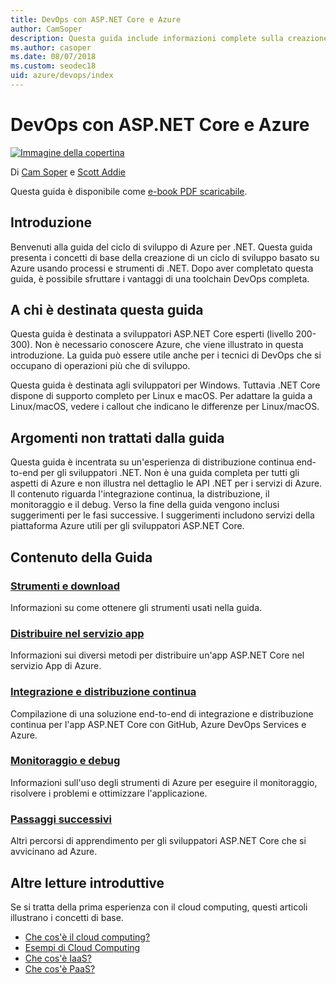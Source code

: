 ```yaml
---
title: DevOps con ASP.NET Core e Azure
author: CamSoper
description: Questa guida include informazioni complete sulla creazione di una pipeline DevOps per un'app ASP.NET Core ospitata in Azure.
ms.author: casoper
ms.date: 08/07/2018
ms.custom: seodec18
uid: azure/devops/index
---
```

# <a name="devops-with-aspnet-core-and-azure"></a>DevOps con ASP.NET Core e Azure

[![Immagine della copertina](./media/cover-large.png)](https://aka.ms/devopsbook)

Di [Cam Soper](https://twitter.com/camsoper) e [Scott Addie](https://twitter.com/scottaddie)

Questa guida è disponibile come [e-book PDF scaricabile](https://aka.ms/devopsbook).

## <a name="welcome"></a>Introduzione 

Benvenuti alla guida del ciclo di sviluppo di Azure per .NET. Questa guida presenta i concetti di base della creazione di un ciclo di sviluppo basato su Azure usando processi e strumenti di .NET. Dopo aver completato questa guida, è possibile sfruttare i vantaggi di una toolchain DevOps completa.

## <a name="who-this-guide-is-for"></a>A chi è destinata questa guida

Questa guida è destinata a sviluppatori ASP.NET Core esperti (livello 200-300). Non è necessario conoscere Azure, che viene illustrato in questa introduzione. La guida può essere utile anche per i tecnici di DevOps che si occupano di operazioni più che di sviluppo.

Questa guida è destinata agli sviluppatori per Windows. Tuttavia .NET Core dispone di supporto completo per Linux e macOS. Per adattare la guida a Linux/macOS, vedere i callout che indicano le differenze per Linux/macOS.

## <a name="what-this-guide-doesnt-cover"></a>Argomenti non trattati dalla guida

Questa guida è incentrata su un'esperienza di distribuzione continua end-to-end per gli sviluppatori .NET. Non è una guida completa per tutti gli aspetti di Azure e non illustra nel dettaglio le API .NET per i servizi di Azure. Il contenuto riguarda l'integrazione continua, la distribuzione, il monitoraggio e il debug. Verso la fine della guida vengono inclusi suggerimenti per le fasi successive. I suggerimenti includono servizi della piattaforma Azure utili per gli sviluppatori ASP.NET Core.

## <a name="whats-in-this-guide"></a>Contenuto della Guida

### <a name="tools-and-downloadsxrefazuredevopstools-and-downloads"></a>[Strumenti e download](xref:azure/devops/tools-and-downloads)

Informazioni su come ottenere gli strumenti usati nella guida.

### <a name="deploy-to-app-servicexrefazuredevopsdeploy-to-app-service"></a>[Distribuire nel servizio app](xref:azure/devops/deploy-to-app-service)

Informazioni sui diversi metodi per distribuire un'app ASP.NET Core nel servizio App di Azure.

### <a name="continuous-integration-and-deploymentxrefazuredevopscicd"></a>[Integrazione e distribuzione continua](xref:azure/devops/cicd)

Compilazione di una soluzione end-to-end di integrazione e distribuzione continua per l'app ASP.NET Core con GitHub, Azure DevOps Services e Azure.

### <a name="monitor-and-debugxrefazuredevopsmonitor"></a>[Monitoraggio e debug](xref:azure/devops/monitor)

Informazioni sull'uso degli strumenti di Azure per eseguire il monitoraggio, risolvere i problemi e ottimizzare l'applicazione.

### <a name="next-stepsxrefazuredevopsnext-steps"></a>[Passaggi successivi](xref:azure/devops/next-steps)

Altri percorsi di apprendimento per gli sviluppatori ASP.NET Core che si avvicinano ad Azure.

## <a name="additional-introductory-reading"></a>Altre letture introduttive

Se si tratta della prima esperienza con il cloud computing, questi articoli illustrano i concetti di base.

* [Che cos'è il cloud computing?](https://azure.microsoft.com/overview/what-is-cloud-computing/)
* [Esempi di Cloud Computing](https://azure.microsoft.com/overview/examples-of-cloud-computing/)
* [Che cos'è IaaS?](https://azure.microsoft.com/overview/what-is-iaas/)
* [Che cos'è PaaS?](https://azure.microsoft.com/overview/what-is-paas/)

